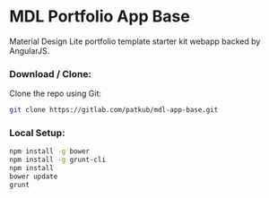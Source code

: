 MDL Portfolio App Base
======================

Material Design Lite portfolio template starter kit webapp backed by AngularJS.

### Download / Clone:

Clone the repo using Git:

```bash
git clone https://gitlab.com/patkub/mdl-app-base.git
```

### Local Setup:
```bash
npm install -g bower
npm install -g grunt-cli
npm install
bower update
grunt
```
